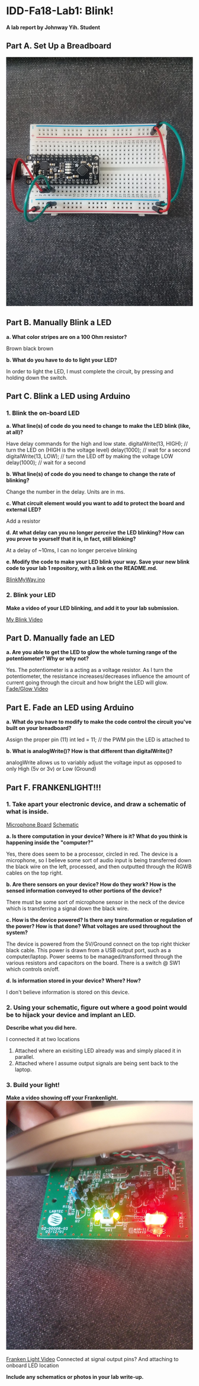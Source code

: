 # IDD-Fa18-Lab1: Blink!

**A lab report by Johnway Yih. Student**

## Part A. Set Up a Breadboard
![Breadboard Setup](https://github.com/JwayYih/IDD-Fa18-Lab1/blob/master/Breadboard%20Setup.jpg)

## Part B. Manually Blink a LED

**a. What color stripes are on a 100 Ohm resistor?**

Brown black brown
 
**b. What do you have to do to light your LED?**

In order to light the LED, I must complete the circuit, by pressing and holding down the switch.

## Part C. Blink a LED using Arduino

### 1. Blink the on-board LED

**a. What line(s) of code do you need to change to make the LED blink (like, at all)?**

Have delay commands for the high and low state.
  digitalWrite(13, HIGH);   // turn the LED on (HIGH is the voltage level)
  delay(1000);                       // wait for a second
  digitalWrite(13, LOW);    // turn the LED off by making the voltage LOW
  delay(1000);                       // wait for a second
  
**b. What line(s) of code do you need to change to change the rate of blinking?**

Change the number in the delay. Units are in ms.

**c. What circuit element would you want to add to protect the board and external LED?**
 
 Add a resistor
 
**d. At what delay can you no longer *perceive* the LED blinking? How can you prove to yourself that it is, in fact, still blinking?**

At a delay of ~10ms, I can no longer perceive blinking

**e. Modify the code to make your LED blink your way. Save your new blink code to your lab 1 repository, with a link on the README.md.**

[BlinkMyWay.ino](https://github.com/JwayYih/IDD-Fa18-Lab1/blob/master/BlinkMyWay.ino)

### 2. Blink your LED

**Make a video of your LED blinking, and add it to your lab submission.**

[My Blink Video](https://photos.app.goo.gl/5hWD3orHpzHwkZtq7)

## Part D. Manually fade an LED

**a. Are you able to get the LED to glow the whole turning range of the potentiometer? Why or why not?**

Yes.  The potentiometer is a acting as a voltage resistor.  As I turn the potentiometer, the resistance increases/decreases influence the amount of current going through the circuit and how bright the LED will glow. 
[Fade/Glow Video](https://photos.app.goo.gl/LDEgweeLkWETSJTz5)

## Part E. Fade an LED using Arduino

**a. What do you have to modify to make the code control the circuit you've built on your breadboard?**

Assign the proper pin (11)
int led = 11;           // the PWM pin the LED is attached to

**b. What is analogWrite()? How is that different than digitalWrite()?**

analogWrite allows us to variably adjust the voltage input as opposed to only High (5v or 3v) or Low (Ground)

## Part F. FRANKENLIGHT!!!

### 1. Take apart your electronic device, and draw a schematic of what is inside. 

[Microphone Board](https://github.com/JwayYih/IDD-Fa18-Lab1/blob/master/Microphone%20Board.jpg)
[Schematic](###)

**a. Is there computation in your device? Where is it? What do you think is happening inside the "computer?"**

Yes, there does seem to be a processor, circled in red.  The device is a microphone, so I believe some sort of audio input is being transferred down the black wire on the left, processed, and then outputted through the RGWB cables on the top right.

**b. Are there sensors on your device? How do they work? How is the sensed information conveyed to other portions of the device?**

There must be some sort of microphone sensor in the neck of the device which is transferring a signal down the black wire.

**c. How is the device powered? Is there any transformation or regulation of the power? How is that done? What voltages are used throughout the system?**

The device is powered from the 5V/Ground connect on the top right thicker black cable.  This power is drawn from a USB output port, such as a computer/laptop.  Power seems to be managed/transformed through the various resistors and capacitors on the board.  There is a switch @ SW1 which controls on/off.

**d. Is information stored in your device? Where? How?**

I don't believe information is stored on this device.

### 2. Using your schematic, figure out where a good point would be to hijack your device and implant an LED.

**Describe what you did here.**

I connected it at two locations
1) Attached where an exisiting LED already was and simply placed it in parallel.
2) Attached where I assume output signals are being sent back to the laptop.

### 3. Build your light!

**Make a video showing off your Frankenlight.**
![Franken Light](https://github.com/JwayYih/IDD-Fa18-Lab1/blob/master/Franken%20Light.jpg)

[Franken Light Video](https://photos.app.goo.gl/yomcpruqp3SwFURt8)
Connected at signal output pins? And attaching to onboard LED location

**Include any schematics or photos in your lab write-up.**
